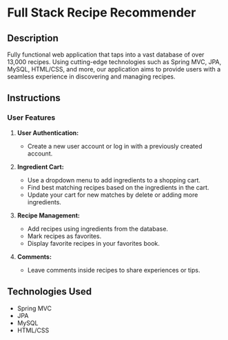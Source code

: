 # Full Stack Recipe Recommender

## Description
Fully functional web application that taps into a vast database of over 13,000 recipes. Using cutting-edge technologies such as Spring MVC, JPA, MySQL, HTML/CSS, and more, our application aims to provide users with a seamless experience in discovering and managing recipes.

## Instructions

### User Features
1. **User Authentication:**
   - Create a new user account or log in with a previously created account.

2. **Ingredient Cart:**
   - Use a dropdown menu to add ingredients to a shopping cart.
   - Find best matching recipes based on the ingredients in the cart.
   - Update your cart for new matches by delete or adding more ingredients.

3. **Recipe Management:**
   - Add recipes using ingredients from the database.
   - Mark recipes as favorites.
   - Display favorite recipes in your favorites book.

4. **Comments:**
   - Leave comments inside recipes to share experiences or tips.

## Technologies Used
- Spring MVC
- JPA
- MySQL
- HTML/CSS



